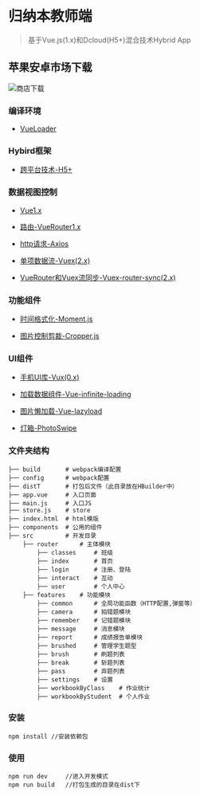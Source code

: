 ﻿# 归纳本教师端

> 基于Vue.js(1.x)和Dcloud(H5+)混合技术Hybrid App

## 苹果安卓市场下载

![商店下载](http://okkula0y9.bkt.clouddn.com/teacher.png)

### 编译环境

-	[VueLoader](http://vue-loader.vuejs.org/en/index.html)

### Hybird框架

-	[跨平台技术-H5+](http://www.dcloud.io/runtime.html)

### 数据视图控制

-	[Vue1.x](http://cn.vuejs.org/guide/)

-	[路由-VueRouter1.x](http://router.vuejs.org/zh-cn/index.html)

-	[http请求-Axios](https://github.com/mzabriskie/axios)

-	[单项数据流-Vuex(2.x)](http://vuex.vuejs.org/zh-cn/index.html)

-	[VueRouter和Vuex流同步-Vuex-router-sync(2.x)](https://github.com/vuejs/vuex-router-sync)

### 功能组件

-	[时间格式化-Moment.js](http://momentjs.cn/)

-	[图片控制剪裁-Cropper.js](https://fengyuanchen.github.io/cropperjs/)

### UI组件

-	[手机UI库-Vux(0.x)](https://vux.li/#/zh-CN/README?id=-%E5%BF%AB%E9%80%9F%E5%85%A5%E9%97%A8webpack)

-	[加载数据组件-Vue-infinite-loading](https://peachscript.github.io/vue-infinite-loading/#!/slots)

-	[图片懒加载-Vue-lazyload](https://github.com/hilongjw/vue-lazyload)

-	[灯箱-PhotoSwipe](https://github.com/dimsemenov/PhotoSwipe)

### 文件夹结构

```
├── build       # webpack编译配置
├── config      # webpack配置
├── distT       # 打包后文件（此目录放在HBuilder中）
├── app.vue     # 入口页面
├── main.js     # 入口JS
├── store.js    # store
├── index.html  # html模版
├── components  # 公用的组件
├── src         # 开发目录
    ├── router      # 主体模块
        ├── classes     # 班级
        ├── index       # 首页
        ├── login       # 注册、登陆
        ├── interact    # 互动
        ├── user        # 个人中心
    ├── features    # 功能模块
        ├── common      # 全局功能函数（HTTP配置,弹窗等）
        ├── camera      # 拍错题模块
        ├── remember    # 记错题模块
        ├── message     # 消息模块
        ├── report      # 成绩报告单模块
        ├── brushed     # 管理学生题型
        ├── brush       # 刷题列表
        ├── break       # 斩题列表
        ├── pass        # 弃题列表
        ├── settings    # 设置
        ├── workbookByClass    # 作业统计
        ├── workbookByStudent  # 个人作业
```

### 安装

```
npm install //安装依赖包
```

### 使用

```
npm run dev     //进入开发模式
npm run build   //打包生成的目录在dist下
```
